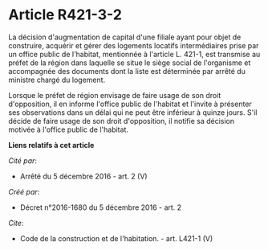 # Article R421-3-2

La décision d'augmentation de capital d'une filiale ayant pour objet de construire, acquérir et gérer des logements locatifs
intermédiaires prise par un office public de l'habitat, mentionnée à l'article L. 421-1, est transmise au préfet de la région
dans laquelle se situe le siège social de l'organisme et accompagnée des documents dont la liste est déterminée par arrêté du
ministre chargé du logement. 

Lorsque le préfet de région envisage de faire usage de son droit d'opposition, il en informe l'office public de l'habitat et
l'invite à présenter ses observations dans un délai qui ne peut être inférieur à quinze jours. S'il décide de faire usage de
son droit d'opposition, il notifie sa décision motivée à l'office public de l'habitat.

**Liens relatifs à cet article**

_Cité par_:

  - Arrêté du 5 décembre 2016 - art. 2 (V)

_Créé par_:

  - Décret n°2016-1680 du 5 décembre 2016 - art. 2

_Cite_:

  - Code de la construction et de l'habitation. - art. L421-1 (V)
